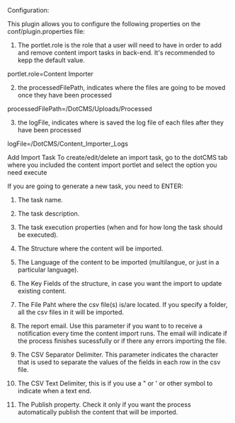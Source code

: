 Configuration:

This plugin allows you to configure the following properties on the conf/plugin.properties file:

1. The portlet.role is the role that a user will need to have in order to add and remove content import tasks in back-end. It's recommended to kepp the default value.

portlet.role=Content Importer

2. the processedFilePath, indicates where the files are going to be moved once they have been processed

processedFilePath=/DotCMS/Uploads/Processed

3. the logFile, indicates where is saved the log file of each files after they have been processed

logFile=/DotCMS/Content_Importer_Logs

Add Import Task
To create/edit/delete an import task, go to the dotCMS tab where you included the content import portlet and select the option you need execute

If you are going to generate a new task, you need to ENTER:

1. The task name.

2. The task description.

3. The task execution properties (when and for how long the task should be executed).

4. The Structure where the content will be imported.

5. The Language of the content to be imported (multilangue, or just in a particular language).

6. The Key Fields of the structure, in case you want the import to update existing content.

7. The File Paht where the csv file(s) is/are located. If you specify a folder, all the csv files in it will be imported.

8. The report email. Use this parameter if you want to to receive a notification every time the content import runs. The email will indicate if the process finishes sucessfully or if there any errors importing the file.

9. The CSV Separator Delimiter. This parameter indicates the character that is used to separate the values of the fields in each row in the csv file.

10. The CSV Text Delimiter, this is if you use a " or ' or other symbol to indicate when a text end.

11.  The Publish property. Check it only if you want the process automatically publish the content that will be imported.
